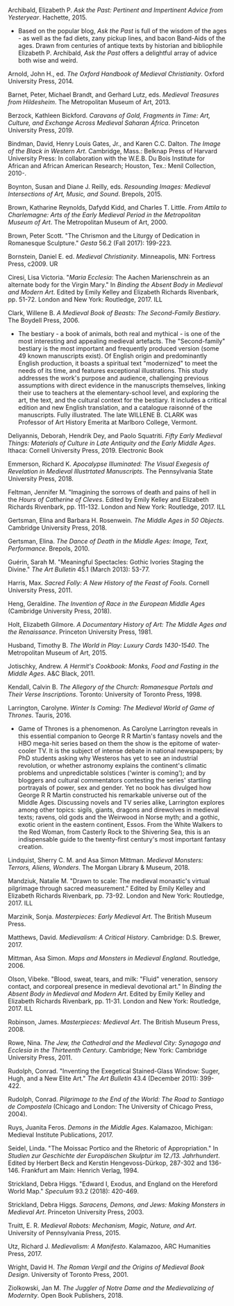 Archibald, Elizabeth P. _Ask the Past: Pertinent and Impertinent Advice from Yesteryear_. Hachette, 2015.

* Based on the popular blog, _Ask the Past_ is full of the wisdom of the ages - as well as the fad diets, zany pickup lines, and bacon Band-Aids of the ages. Drawn from centuries of antique texts by historian and bibliophile Elizabeth P. Archibald, _Ask the Past_ offers a delightful array of advice both wise and weird.

Arnold, John H., ed. _The Oxford Handbook of Medieval Christianity_. Oxford University Press, 2014.

Barnet, Peter, Michael Brandt, and Gerhard Lutz, eds. _Medieval Treasures from Hildesheim_. The Metropolitan Museum of Art, 2013.

Berzock, Kathleen Bickford. _Caravans of Gold, Fragments in Time: Art, Culture, and Exchange Across Medieval Saharan Africa_. Princeton University Press, 2019.

Bindman, David, Henry Louis Gates, Jr., and Karen C.C. Dalton. _The Image of the Black in Western Art_. Cambridge, Mass.: Belknap Press of Harvard University Press: In collaboration with the W.E.B. Du Bois Institute for African and African American Research; Houston, Tex.: Menil Collection, 2010-.

Boynton, Susan and Diane J. Reilly, eds. _Resounding Images: Medieval Intersections of Art, Music, and Sound_. Brepols, 2015.

Brown, Katharine Reynolds, Dafydd Kidd, and Charles T. Little. _From Attila to Charlemagne: Arts of the Early Medieval Period in the Metropolitan Museum of Art_. The Metropolitan Museum of Art, 2000.

Brown, Peter Scott. "The Chrismon and the Liturgy of Dedication in Romanesque Sculpture." _Gesta_ 56.2 (Fall 2017): 199-223.

Bornstein, Daniel E. ed. _Medieval Christianity_. Minneapolis, MN: Fortress Press, c2009. UR

Ciresi, Lisa Victoria. "_Maria Ecclesia_: The Aachen Marienschrein as an alternate body for the Virgin Mary." In _Binding the Absent Body in Medieval and Modern Art_. Edited by Emily Kelley and Elizabeth Richards Rivenbark, pp. 51-72. London and New York: Routledge, 2017. ILL

Clark, Willene B. _A Medieval Book of Beasts: The Second-Family Bestiary_. The Boydell Press, 2006.
* The bestiary - a book of animals, both real and mythical - is one of the most interesting and appealing medieval artefacts. The "Second-family" bestiary is the most important and frequently produced version (some 49 known manuscripts exist). Of English origin and predominantly English production, it boasts a spiritual text "modernized" to meet the needs of its time, and features exceptional illustrations. This study addresses the work's purpose and audience, challenging previous assumptions with direct evidence in the manuscripts themselves, linking their use to teachers at the elementary-school level, and exploring the art, the text, and the cultural context for the bestiary. It includes a critical edition and new English translation, and a catalogue raisonné of the manuscripts. Fully illustrated. The late WILLENE B. CLARK was Professor of Art History Emerita at Marlboro College, Vermont.

Deliyannis, Deborah, Hendrik Dey, and Paolo Squatriti. _Fifty Early Medieval Things: Materials of Culture in Late Antiquity and the Early Middle Ages_. Ithaca: Cornell University Press, 2019. Electronic Book

Emmerson, Richard K. _Apocalypse Illuminated: The Visual Exegesis of Revelation in Medieval Illustrtated Manuscripts_. The Pennsylvania State University Press, 2018.

Feltman, Jennifer M. "Imagining the sorrows of death and pains of hell in the _Hours of Catherine of Cleves_. Edited by Emily Kelley and Elizabeth Richards Rivenbark, pp. 111-132. London and New York: Routledge, 2017. ILL

Gertsman, Elina and Barbara H. Rosenwein. _The Middle Ages in 50 Objects_. Cambridge University Press, 2018.

Gertsman, Elina. _The Dance of Death in the Middle Ages: Image, Text, Performance_. Brepols, 2010.

Guérin, Sarah M. "Meaningful Spectacles: Gothic Ivories Staging the Divine." _The Art Bulletin_ 45.1 (March 2013): 53-77.

Harris, Max. _Sacred Folly: A New History of the Feast of Fools_. Cornell University Press, 2011.

Heng, Geraldine. _The Invention of Race in the European Middle Ages_ (Cambridge University Press, 2018).

Holt, Elizabeth Gilmore. _A Documentary History of Art: The Middle Ages and the Renaissance_. Princeton University Press, 1981.

Husband, Timothy B. _The World in Play: Luxury Cards 1430-1540_. The Metropolitan Museum of Art, 2015.

Jotischky, Andrew. _A Hermit's Cookbook: Monks, Food and Fasting in the Middle Ages_. A&C Black, 2011.

Kendall, Calvin B. _The Allegory of the Church: Romanesque Portals and Their Verse Inscriptions_. Toronto: University of Toronto Press, 1998.

Larrington, Carolyne. _Winter Is Coming: The Medieval World of Game of Thrones_. Tauris, 2016.
* Game of Thrones is a phenomenon. As Carolyne Larrington reveals in this essential companion to George R R Martin's fantasy novels and the HBO mega-hit series based on them the show is the epitome of water-cooler TV. It is the subject of intense debate in national newspapers; by PhD students asking why Westeros has yet to see an industrial revolution, or whether astronomy explains the continent's climatic problems and unpredictable solstices ('winter is coming'); and by bloggers and cultural commentators contesting the series' startling portrayals of power, sex and gender. Yet no book has divulged how George R R Martin constructed his remarkable universe out of the Middle Ages. Discussing novels and TV series alike, Larrington explores among other topics: sigils, giants, dragons and direwolves in medieval texts; ravens, old gods and the Weirwood in Norse myth; and a gothic, exotic orient in the eastern continent, Essos. From the White Walkers to the Red Woman, from Casterly Rock to the Shivering Sea, this is an indispensable guide to the twenty-first century's most important fantasy creation.

Lindquist, Sherry C. M. and Asa Simon Mittman. _Medieval Monsters: Terrors, Aliens, Wonders_. The Morgan Library & Museum, 2018.

Mandziuk, Natalie M. "Drawn to scale: The medieval monastic's virtual pilgrimage through sacred measurement." Edited by Emily Kelley and Elizabeth Richards Rivenbark, pp. 73-92. London and New York: Routledge, 2017. ILL

Marzinik, Sonja. _Masterpieces: Early Medieval Art_. The British Museum Press.

Matthews, David. _Medievalism: A Critical History_. Cambridge: D.S. Brewer, 2017.

Mittman, Asa Simon. _Maps and Monsters in Medieval England_. Routledge, 2006.

Olson, Vibeke. "Blood, sweat, tears, and milk: "Fluid" veneration, sensory contact, and corporeal presence in medieval devotional art." In _Binding the Absent Body in Medieval and Modern Art_. Edited by Emily Kelley and Elizabeth Richards Rivenbark, pp. 11-31. London and New York: Routledge, 2017. ILL

Robinson, James. _Masterpieces: Medieval Art_. The British Museum Press, 2008.

Rowe, Nina. _The Jew, the Cathedral and the Medieval City: Synagoga and Ecclesia in the Thirteenth Century_. Cambridge; New York: Cambridge University Press, 2011.

Rudolph, Conrad. "Inventing the Exegetical Stained-Glass Window: Suger, Hugh, and a New Elite Art." _The Art Bulletin_ 43.4 (December 2011): 399-422.

Rudolph, Conrad. _Pilgrimage to the End of the World: The Road to Santiago de Compostela_ (Chicago and London: The University of Chicago Press, 2004).

Ruys, Juanita Feros. _Demons in the Middle Ages_. Kalamazoo, Michigan: Medieval Institute Publications, 2017.

Seidel, Linda. "The Moissac Portico and the Rhetoric of Appropriation." In _Studien zur Geschichte der Europäischen Skulptur im 12./13. Jahrhundert_. Edited by Herbert Beck and Kerstin Hengevoss-Dürkop, 287-302 and 136-146. Frankfurt am Main: Henrich Verlag, 1994.

Strickland, Debra Higgs. "Edward I, Exodus, and England on the Hereford World Map." _Speculum_ 93.2 (2018): 420-469.

Strickland, Debra Higgs. _Saracens, Demons, and Jews: Making Monsters in Medieval Art_. Princeton University Press, 2003.

Truitt, E. R. _Medieval Robots: Mechanism, Magic, Nature, and Art_. University of Pennsylvania Press, 2015.

Utz, Richard J. _Medievalism: A Manifesto_. Kalamazoo, ARC Humanities Press, 2017.

Wright, David H. _The Roman Vergil and the Origins of Medieval Book Design_. University of Toronto Press, 2001.

Ziolkowski, Jan M. _The Juggler of Notre Dame and the Medievalizing of Modernity_. Open Book Publishers, 2018.
